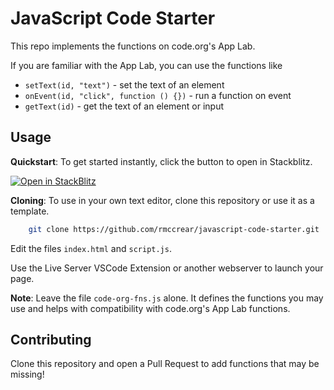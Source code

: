 # JavaScript Code Starter

This repo implements the functions on code.org's App Lab.

If you are familiar with the App Lab, you can use the functions like

* `setText(id, "text")` - set the text of an element
* `onEvent(id, "click", function () {})` - run a function on event
* `getText(id)` - get the text of an element or input

## Usage

**Quickstart**: To get started instantly, click the button to open in Stackblitz.

[![Open in StackBlitz](https://developer.stackblitz.com/img/open_in_stackblitz.svg)](https://stackblitz.com/~/github.com/rmccrear/javascript-code-starter?file=index.html)

**Cloning**: To use in your own text editor, clone this repository or use it as a template.

```bash
    git clone https://github.com/rmccrear/javascript-code-starter.git
```

Edit the files `index.html` and `script.js`.

Use the Live Server VSCode Extension or another webserver to launch your page.

**Note**: Leave the file `code-org-fns.js` alone. It defines the functions you may use and helps with compatibility with code.org's App Lab functions.

## Contributing

Clone this repository and open a Pull Request to add functions that may be missing!